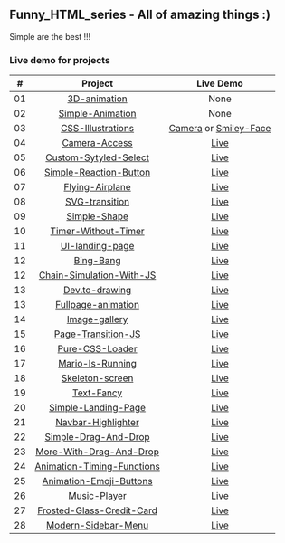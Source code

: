 ## Funny_HTML_series - All of amazing things :)

Simple are the best !!!

### Live demo for projects

|  #  |                                                         Project                                                         |                                                                                             Live Demo                                                                                              |
| :-: | :---------------------------------------------------------------------------------------------------------------------: | :------------------------------------------------------------------------------------------------------------------------------------------------------------------------------------------------: |
| 01  |              [3D-animation](https://github.com/greatMonster11/Funny_HTML_series/tree/master/3D-animation)               |                                                                                                None                                                                                                |
| 02  |              [Simple-Animation](https://github.com/greatMonster11/Funny_HTML_series/tree/master/Animation)              |                                                                                                None                                                                                                |
| 03  |         [CSS-Illustrations](https://github.com/greatMonster11/Funny_HTML_series/tree/master/CSS-illustrations)          | [Camera](https://greatmonster11.github.io/Funny_HTML_series/CSS-illustrations/camera.html) or [Smiley-Face](https://greatmonster11.github.io/Funny_HTML_series/CSS-illustrations/smiley-face.html) |
| 04  |             [Camera-Access](https://github.com/greatMonster11/Funny_HTML_series/tree/master/Camera-Access)              |                                                              [Live](https://greatmonster11.github.io/Funny_HTML_series/Camera-Access)                                                              |
| 05  |      [Custom-Sytyled-Select](https://github.com/greatMonster11/Funny_HTML_series/tree/master/Custom-Styled-Select)      |                                                          [Live](https://greatmonster11.github.io/Funny_HTML_series/Custom-Sytyled-Select)                                                          |
| 06  |   [Simple-Reaction-Button](https://github.com/greatMonster11/Funny_HTML_series/tree/master/Facebook-reaction-buttons)   |                                                     [Live](https://greatmonster11.github.io/Funny_HTML_series/Facebook-reaction-buttons/dist/)                                                     |
| 07  |            [Flying-Airplane](https://github.com/greatMonster11/Funny_HTML_series/tree/master/Flying-Airplan)            |                                                             [Live](https://greatmonster11.github.io/Funny_HTML_series/Flying-Airplan)                                                              |
| 08  |            [SVG-transition](https://github.com/greatMonster11/Funny_HTML_series/tree/master/SVG-transition)             |                                                             [Live](https://greatmonster11.github.io/Funny_HTML_series/SVG-transition)                                                              |
| 09  |              [Simple-Shape](https://github.com/greatMonster11/Funny_HTML_series/tree/master/Simple-Shape)               |                                                              [Live](https://greatmonster11.github.io/Funny_HTML_series/Simple-Shape)                                                               |
| 10  |       [Timer-Without-Timer](https://github.com/greatMonster11/Funny_HTML_series/tree/master/Timer-without-timer)        |                                                           [Live](https://greatmonster11.github.io/Funny_HTML_series/Timer-without-timer)                                                           |
| 11  |           [UI-landing-page](https://github.com/greatMonster11/Funny_HTML_series/tree/master/UI-landing-page)            |                                                             [Live](https://greatmonster11.github.io/Funny_HTML_series/UI-landing-page)                                                             |
| 12  |                 [Bing-Bang](https://github.com/greatMonster11/Funny_HTML_series/tree/master/bing-bang)                  |                                                                [Live](https://greatmonster11.github.io/Funny_HTML_series/bing-bang)                                                                |
| 12  |  [Chain-Simulation-With-JS](https://github.com/greatMonster11/Funny_HTML_series/tree/master/chain-simulation-with-js)   |                                                        [Live](https://greatmonster11.github.io/Funny_HTML_series/chain-simulation-with-js)                                                         |
| 13  |            [Dev.to-drawing](https://github.com/greatMonster11/Funny_HTML_series/tree/master/dev.to-drawing)             |                                                             [Live](https://greatmonster11.github.io/Funny_HTML_series/dev.to-drawing)                                                              |
| 13  |        [Fullpage-animation](https://github.com/greatMonster11/Funny_HTML_series/tree/master/fullpage-animation)         |                                                           [Live](https://greatmonster11.github.io/Funny_HTML_series/fullpage-animation)                                                            |
| 14  |             [Image-gallery](https://github.com/greatMonster11/Funny_HTML_series/tree/master/image-gallery)              |                                                              [Live](https://greatmonster11.github.io/Funny_HTML_series/image-gallery)                                                              |
| 15  |        [Page-Transition-JS](https://github.com/greatMonster11/Funny_HTML_series/tree/master/page-transition-js)         |                                                           [Live](https://greatmonster11.github.io/Funny_HTML_series/page-transition-js)                                                            |
| 16  |           [Pure-CSS-Loader](https://github.com/greatMonster11/Funny_HTML_series/tree/master/pure-css-loader)            |                                                             [Live](https://greatmonster11.github.io/Funny_HTML_series/pure-css-loader)                                                             |
| 17  |           [Mario-Is-Running](https://github.com/greatMonster11/Funny_HTML_series/tree/master/runnning-mario)            |                                                             [Live](https://greatmonster11.github.io/Funny_HTML_series/runnning-mario)                                                              |
| 18  |           [Skeleton-screen](https://github.com/greatMonster11/Funny_HTML_series/tree/master/skeleton-screnn)            |                                                             [Live](https://greatmonster11.github.io/Funny_HTML_series/skeleton-screen)                                                             |
| 19  |                [Text-Fancy](https://github.com/greatMonster11/Funny_HTML_series/tree/master/text-fancy)                 |                                                               [Live](https://greatmonster11.github.io/Funny_HTML_series/text-fancy)                                                                |
| 20  |      [Simple-Landing-Page](https://github.com/greatMonster11/Funny_HTML_series/tree/master/website-crash-HTML-CSS)      |                                                         [Live](https://greatmonster11.github.io/Funny_HTML_series/website-crash-HTML-CSS)                                                          |
| 21  |          [Navbar-Highlighter](https://github.com/greatMonster11/Funny_HTML_series/tree/master/nav-highlighter)          |                                                             [Live](https://greatmonster11.github.io/Funny_HTML_series/nav-highlighter)                                                             |
| 22  |    [Simple-Drag-And-Drop](https://github.com/greatMonster11/Funny_HTML_series/tree/master/funny_drag_and_drop.html)     |                                                        [Live](https://greatmonster11.github.io/Funny_HTML_series/funny_drag_and_drop.html)                                                         |
| 23  |         [More-With-Drag-And-Drop](https://github.com/greatMonster11/Funny_HTML_series/tree/master/VanilaJS_DD)          |                                                               [Live](https://greatmonster11.github.io/Funny_HTML_series/VanilaJS_DD)                                                               |
| 24  | [Animation-Timing-Functions](https://github.com/greatMonster11/Funny_HTML_series/tree/master/animation-timing-function) |                                                        [Live](https://greatmonster11.github.io/Funny_HTML_series/animation-timing-function)                                                        |
| 25  |  [Animation-Emoji-Buttons](https://github.com/greatMonster11/Funny_HTML_series/tree/master/animation-reaction-buttons)  |                                                       [Live](https://greatmonster11.github.io/Funny_HTML_series/animation-reaction-buttons)                                                        |
| 26  |              [Music-Player](https://github.com/greatMonster11/Funny_HTML_series/tree/master/music-player)               |                                                              [Live](https://greatmonster11.github.io/Funny_HTML_series/music-player)                                                               |
| 27  | [Frosted-Glass-Credit-Card](https://github.com/greatMonster11/Funny_HTML_series/tree/master/Frosted-Glass-Credit-Card)  |                                                        [Live](https://greatmonster11.github.io/Funny_HTML_series/Frosted-Glass-Credit-Card)                                                        |
| 28  |       [Modern-Sidebar-Menu](https://github.com/greatMonster11/Funny_HTML_series/tree/master/Modern-Sidebar-Menu)        |                                                           [Live](https://greatmonster11.github.io/Funny_HTML_series/Modern-Sidebar-Menu)                                                           |
